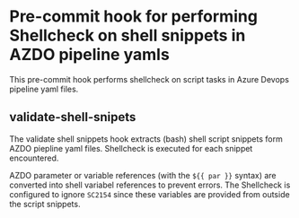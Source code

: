 # Pre-commit hook for performing Shellcheck on shell snippets in AZDO pipeline yamls

This pre-commit hook performs shellcheck on script tasks in Azure Devops pipeline yaml files.

## validate-shell-snipets

The validate shell snippets hook extracts (bash) shell script snippets form AZDO piepline yaml files.
Shellcheck is executed for each snippet encountered.

AZDO parameter or variable references (with the `${{ par }}` syntax) are converted into shell variabel references to prevent errors. 
The Shellcheck is configured to ignore `SC2154` since these variables are provided from outside the script snippets.



